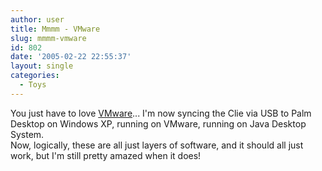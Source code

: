 ```yaml
---
author: user
title: Mmmm - VMware
slug: mmmm-vmware
id: 802
date: '2005-02-22 22:55:37'
layout: single
categories:
  - Toys
---
```


You just have to love [VMware](http://www.vmware.com/)... I'm now syncing the Clie via USB to Palm Desktop on Windows XP, running on VMware, running on Java Desktop System.  
Now, logically, these are all just layers of software, and it should all just work, but I'm still pretty amazed when it does!
